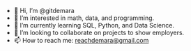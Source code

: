 - 👋 Hi, I’m @gitdemara
- 👀 I’m interested in math, data, and programming.
- 🌱 I’m currently learning SQL, Python, and Data Science.
- 💞️ I’m looking to collaborate on projects to show employers.
- 📫 How to reach me: reachdemara@gmail.com

